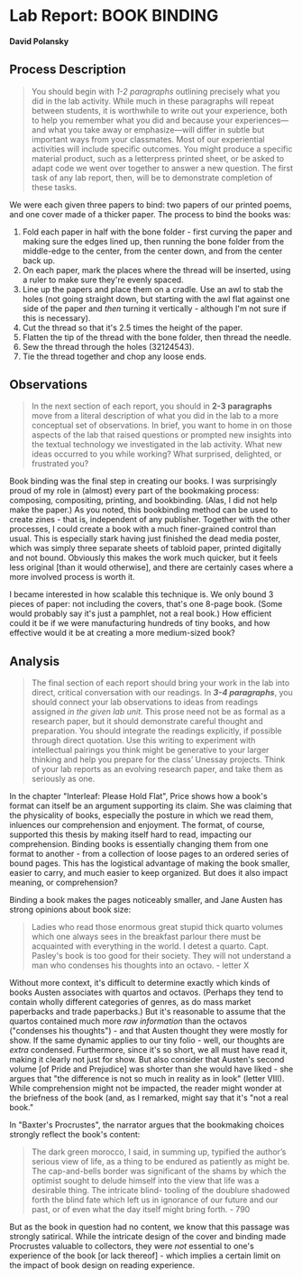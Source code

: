 # Lab Report: BOOK BINDING

#### David Polansky

## Process Description

> You should begin with _1-2 paragraphs_ outlining precisely what you did in the lab activity. While much in these paragraphs will repeat between students, it is worthwhile to write out your experience, both to help you remember what you did and because your experiences—and what you take away or emphasize—will differ in subtle but important ways from your classmates. Most of our experiential activities will include specific outcomes. You might produce a specific material product, such as a letterpress printed sheet, or be asked to adapt code we went over together to answer a new question. The first task of any lab report, then, will be to demonstrate completion of these tasks.

We were each given three papers to bind: two papers of our printed poems, and one cover made of a thicker paper. The process to bind the books was:

1. Fold each paper in half with the bone folder - first curving the paper and making sure the edges lined up, then running the bone folder from the middle-edge to the center, from the center down, and from the center back up.
2. On each paper, mark the places where the thread will be inserted, using a ruler to make sure they're evenly spaced.
3. Line up the papers and place them on a cradle. Use an awl to stab the holes (not going straight down, but starting with the awl flat against one side of the paper and *then* turning it vertically - although I'm not sure if this is necessary).
4. Cut the thread so that it's 2.5 times the height of the paper.
5. Flatten the tip of the thread with the bone folder, then thread the needle.
6. Sew the thread through the holes (32124543).
7. Tie the thread together and chop any loose ends.

## Observations

> In the next section of each report, you should in **2-3 paragraphs** move from a literal description of what you did in the lab to a more conceptual set of observations. In brief, you want to home in on those aspects of the lab that raised questions or prompted new insights into the textual technology we investigated in the lab activity. What new ideas occurred to you while working? What surprised, delighted, or frustrated you?

Book binding was the final step in creating our books. I was surprisingly proud of my role in (almost) every part of the bookmaking process: composing, compositing, printing, and bookbinding. (Alas, I did not help make the paper.) As you noted, this bookbinding method can be used to create zines - that is, independent of any publisher. Together with the other processes, I could create a book with a much finer-grained control than usual. This is especially stark having just finished the dead media poster, which was simply three separate sheets of tabloid paper, printed digitally and not bound. Obviously this makes the work much quicker, but it feels less original [than it would otherwise], and there are certainly cases where a more involved process is worth it.

I became interested in how scalable this technique is. We only bound 3 pieces of paper: not including the covers, that's one 8-page book. (Some would probably say it's just a pamphlet, not a real book.) How efficient could it be if we were manufacturing hundreds of tiny books, and how effective would it be at creating a more medium-sized book? 

## Analysis

> The final section of each report should bring your work in the lab into direct, critical conversation with our readings. In **_3-4 paragraphs_**, you should connect your lab observations to ideas from readings assigned _in the given lab unit_. This prose need not be as formal as a research paper, but it should demonstrate careful thought and preparation. You should integrate the readings explicitly, if possible through direct quotation. Use this writing to experiment with intellectual pairings you think might be generative to your larger thinking and help you prepare for the class’ Unessay projects. Think of your lab reports as an evolving research paper, and take them as seriously as one.

In the chapter "Interleaf: Please Hold Flat", Price shows how a book's format can itself be an argument supporting its claim. She was claiming that the physicality of books, especially the posture in which we read them, inluences our comprehension and enjoyment. The format, of course, supported this thesis by making itself hard to read, impacting our comprehension. Binding books is essentially changing them from one format to another - from a collection of loose pages to an ordered series of bound pages. This has the logistical advantage of making the book smaller, easier to carry, and much easier to keep organized. But does it also impact meaning, or comprehension?

Binding a book makes the pages noticeably smaller, and Jane Austen has strong opinions about book size: 

> Ladies who read those enormous great stupid thick quarto volumes which one always sees in the breakfast parlour there must be acquainted with everything in the world. I detest a quarto. Capt. Pasley's book is too good for their society. They will not understand a man who condenses his thoughts into an octavo. - letter X

Without more context, it's difficult to determine exactly which kinds of books Austen associates with quartos and octavos. (Perhaps they tend to contain wholly different categories of genres, as do mass market paperbacks and trade paperbacks.) But it's reasonable to assume that the quartos contained much more *raw information* than the octavos ("condenses his thoughts") - and that Austen thought they were mostly for show. If the same dynamic applies to our tiny folio - well, our thoughts are *extra* condensed. Furthermore, since it's so short, we all must have read it, making it clearly not just for show. But also consider that Austen's second volume [of Pride and Prejudice] was shorter than she would have liked - she argues that "the difference is not so much in reality as in look" (letter VIII). While comprehension might not be impacted, the reader might wonder at the briefness of the book (and, as I remarked, might say that it's "not a real book."

In "Baxter's Procrustes", the narrator argues that the bookmaking choices strongly reflect the book's content:

> The dark green morocco, I said, in summing up, typified the author’s serious view of life, as a thing to be endured as patiently as might be. The cap-and-bells border was significant of the shams by which the optimist sought to delude himself into the view that life was a desirable thing. The intricate blind- tooling of the doublure shadowed forth the blind fate which left us in ignorance of our future and our past, or of even what the day itself might bring forth. - 790

But as the book in question had no content, we know that this passage was strongly satirical. While the intricate design of the cover and binding made Procrustes valuable to collectors, they were *not* essential to one's experience of the book [or lack thereof] - which implies a certain limit on the impact of book design on reading experience.